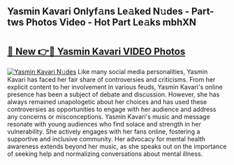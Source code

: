 ## Yasmin Kavari Onlyf𝚊ns Le𝚊ked N𝚞des - Part-tws Photos Video - Hot Part Le𝚊ks mbhXN

# <h2><a href="http://ac49437.deff.icu/?id=Yasmin+Kavari">🔗 New 👉🔴 Yasmin Kavari VIDEO Photos</a></h2>

[![Yasmin Kavari N𝚞des](https://i.imgur.com/rIISA9y.gif)](http://ac49437.deff.icu/?id=Yasmin+Kavari)
Like many social media personalities, Yasmin Kavari has faced her fair share of controversies and criticisms. From her explicit content to her involvement in various feuds, Yasmin Kavari's online presence has been a subject of debate and discussion. However, she has always remained unapologetic about her choices and has used these controversies as opportunities to engage with her audience and address any concerns or misconceptions. Yasmin Kavari's music and message resonate with young audiences who find solace and strength in her vulnerability. She actively engages with her fans online, fostering a supportive and inclusive community. Her advocacy for mental health awareness extends beyond her music, as she speaks out on the importance of seeking help and normalizing conversations about mental illness.
